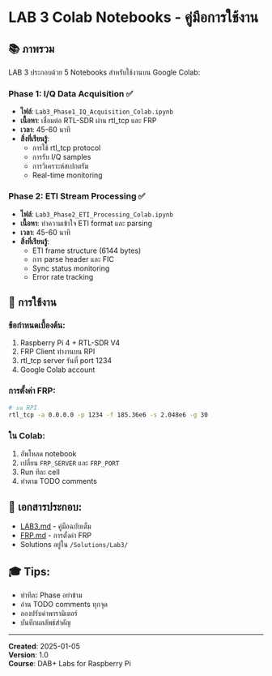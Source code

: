 # LAB 3 Colab Notebooks - คู่มือการใช้งาน

## 📚 ภาพรวม

LAB 3 ประกอบด้วย 5 Notebooks สำหรับใช้งานบน Google Colab:

### Phase 1: I/Q Data Acquisition ✅
- **ไฟล์**: `Lab3_Phase1_IQ_Acquisition_Colab.ipynb`
- **เนื้อหา**: เชื่อมต่อ RTL-SDR ผ่าน rtl_tcp และ FRP
- **เวลา**: 45-60 นาที
- **สิ่งที่เรียนรู้**:
  - การใช้ rtl_tcp protocol
  - การรับ I/Q samples
  - การวิเคราะห์สเปกตรัม
  - Real-time monitoring

### Phase 2: ETI Stream Processing ✅
- **ไฟล์**: `Lab3_Phase2_ETI_Processing_Colab.ipynb`
- **เนื้อหา**: ทำความเข้าใจ ETI format และ parsing
- **เวลา**: 45-60 นาที
- **สิ่งที่เรียนรู้**:
  - ETI frame structure (6144 bytes)
  - การ parse header และ FIC
  - Sync status monitoring
  - Error rate tracking

## 🚀 การใช้งาน

### ข้อกำหนดเบื้องต้น:
1. Raspberry Pi 4 + RTL-SDR V4
2. FRP Client ทำงานบน RPI
3. rtl_tcp server รันที่ port 1234
4. Google Colab account


### การตั้งค่า FRP:
```bash
# บน RPI
rtl_tcp -a 0.0.0.0 -p 1234 -f 185.36e6 -s 2.048e6 -g 30
```

### ใน Colab:
1. อัพโหลด notebook
2. เปลี่ยน `FRP_SERVER` และ `FRP_PORT`
3. Run ทีละ cell
4. ทำตาม TODO comments

## 📖 เอกสารประกอบ:
- [LAB3.md](LAB3.md) - คู่มือฉบับเต็ม
- [FRP.md](../../FRP.md) - การตั้งค่า FRP
- Solutions อยู่ใน `/Solutions/Lab3/`

## 🎓 Tips:
- ทำทีละ Phase อย่าข้าม
- อ่าน TODO comments ทุกจุด
- ลองปรับค่าพารามิเตอร์
- บันทึกผลลัพธ์สำคัญ

---
**Created**: 2025-01-05  
**Version**: 1.0  
**Course**: DAB+ Labs for Raspberry Pi
